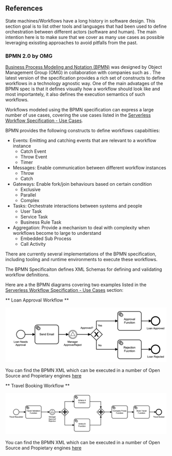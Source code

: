 ## References

State machines/Workflows have a long history in software design. This section goal is to list other tools and languages that had been used to define orchestration between different actors (software and human). The main intention here is to make sure that we cover as many use cases as possible leveraging exissting approaches to avoid pitfalls from the past. 

### BPMN 2.0 by OMG

[Business Process Modeling and Notation (BPMN)](https://www.omg.org/spec/BPMN/2.0/About-BPMN/) was designed by Object Management Group (OMG) in collaboration with companies such as . The latest version of the specification provides a rich set of constructs to define workflows in a technology agnostic way. One of the main advatages of the BPMN spec is that it defines visually how a workflow should look like and most importantely, it also defines the execution semantics of such workflows. 

Workflows modeled using the BPMN specification can express a large number of use cases, covering the use cases listed in the [Serverless Workflow Specification - Use Cases](spec-usecases.md). 

BPMN provides the following constructs to define workflows capabiltiies:
- Events: Emitting and catching events that are relevant to a workflow instance
  - Catch Event
  - Throw Event
  - Timer
- Messages: Enable communication between different workflow instances
  - Throw
  - Catch  
- Gateways: Enable fork/join behaviours based on certain condition
  - Exclusive
  - Parallel
  - Complex  
- Tasks: Orchestrate interactions between systems and people
  - User Task 
  - Service Task
  - Business Rule Task 
- Aggregation: Provide a mechanism to deal with complexity when workflows become to large to understand
  - Embedded Sub Process
  - Call Activity

There are currently several implementations of the BPMN specification, including tooling and runtime environments to execute these workflows. 

The BPMN Specificaiton defines XML Schemas for defining and validating workflow definitions.  

Here are a the BPMN diagrams covering two examples listed in the [Serverless Workflow Specification - Use Cases](spec-usecases.md) section: 

** Loan Approval Workflow **

![Loan Approval Example](media/references/loan-approval-workflow.png)

You can find the BPMN XML which can be executed in a number of Open Source and Propietary engines [here](media/references/loan-approval-workflow.bpmn)

** Travel Booking Workflow **

![Travel Booking Example](media/references/travel-booking-workflow.png)

You can find the BPMN XML which can be executed in a number of Open Source and Propietary engines [here](media/references/travel-booking-workflow.bpmn)
